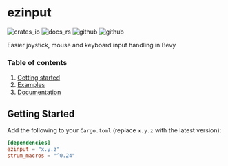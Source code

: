 # ezinput

![crates_io][version] ![docs_rs][docs_sio] ![github][lines_of_code] ![github][ci]

Easier joystick, mouse and keyboard input handling in Bevy


### Table of contents

1. [Getting started](#getting-started)
2. [Examples](https://github.com/HexaliteStudios/ezinput/tree/master/examples)
3. [Documentation](https://docs.rs/ezinput/latest/ezinput/)


## Getting Started

Add the following to your `Cargo.toml` (replace `x.y.z` with the latest version):
```toml
[dependencies]
ezinput = "x.y.z"
strum_macros = "^0.24"
```

[ci]: https://img.shields.io/github/workflow/status/existentially/ezinput/Rust%20CI%20with%20Cargo?logo=github&style=for-the-badge
[github]: https://github.com/existentially/ezinput
[lines_of_code]: https://img.shields.io/tokei/lines/github/existentially/ezinput?label=lines%20of%20code&logo=github&style=for-the-badge
[docs_rs]: https://docs.rs/ezinput/latest/ezinput/
[docs_sio]: https://img.shields.io/docsrs/ezinput?style=for-the-badge
[crates_io]: https://crates.io/crates/ezinput
[version]: https://img.shields.io/crates/v/ezinput.svg?style=for-the-badge